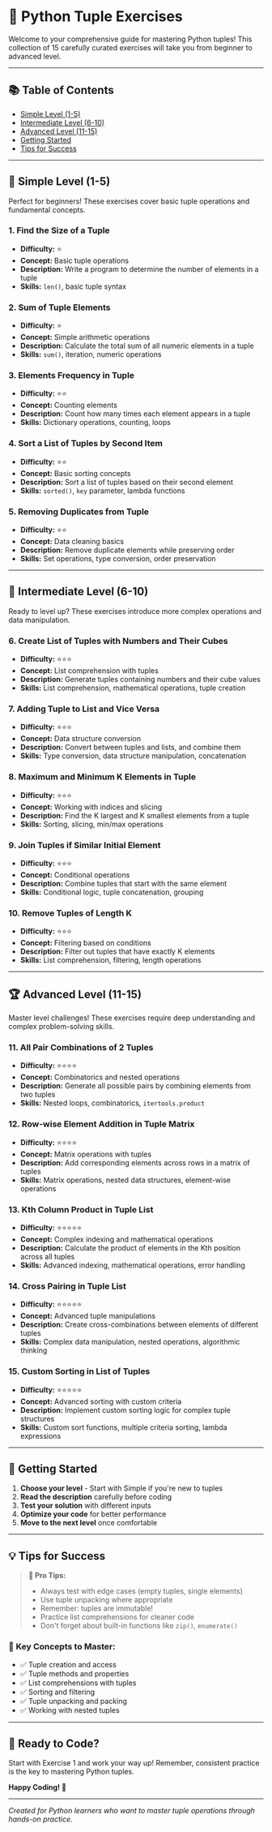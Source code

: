 # 🐍 Python Tuple Exercises

Welcome to your comprehensive guide for mastering Python tuples! This collection of 15 carefully curated exercises will take you from beginner to advanced level.

---

## 📚 Table of Contents

- [Simple Level (1-5)](#-simple-level-1-5)
- [Intermediate Level (6-10)](#-intermediate-level-6-10)
- [Advanced Level (11-15)](#-advanced-level-11-15)
- [Getting Started](#-getting-started)
- [Tips for Success](#-tips-for-success)

---

## 🌱 Simple Level (1-5)

Perfect for beginners! These exercises cover basic tuple operations and fundamental concepts.

### 1. **Find the Size of a Tuple**
- **Difficulty:** ⭐
- **Concept:** Basic tuple operations
- **Description:** Write a program to determine the number of elements in a tuple
- **Skills:** `len()`, basic tuple syntax

### 2. **Sum of Tuple Elements**
- **Difficulty:** ⭐
- **Concept:** Simple arithmetic operations
- **Description:** Calculate the total sum of all numeric elements in a tuple
- **Skills:** `sum()`, iteration, numeric operations

### 3. **Elements Frequency in Tuple**
- **Difficulty:** ⭐⭐
- **Concept:** Counting elements
- **Description:** Count how many times each element appears in a tuple
- **Skills:** Dictionary operations, counting, loops

### 4. **Sort a List of Tuples by Second Item**
- **Difficulty:** ⭐⭐
- **Concept:** Basic sorting concepts
- **Description:** Sort a list of tuples based on their second element
- **Skills:** `sorted()`, `key` parameter, lambda functions

### 5. **Removing Duplicates from Tuple**
- **Difficulty:** ⭐⭐
- **Concept:** Data cleaning basics
- **Description:** Remove duplicate elements while preserving order
- **Skills:** Set operations, type conversion, order preservation

---

## 🚀 Intermediate Level (6-10)

Ready to level up? These exercises introduce more complex operations and data manipulation.

### 6. **Create List of Tuples with Numbers and Their Cubes**
- **Difficulty:** ⭐⭐⭐
- **Concept:** List comprehension with tuples
- **Description:** Generate tuples containing numbers and their cube values
- **Skills:** List comprehension, mathematical operations, tuple creation

### 7. **Adding Tuple to List and Vice Versa**
- **Difficulty:** ⭐⭐⭐
- **Concept:** Data structure conversion
- **Description:** Convert between tuples and lists, and combine them
- **Skills:** Type conversion, data structure manipulation, concatenation

### 8. **Maximum and Minimum K Elements in Tuple**
- **Difficulty:** ⭐⭐⭐
- **Concept:** Working with indices and slicing
- **Description:** Find the K largest and K smallest elements from a tuple
- **Skills:** Sorting, slicing, min/max operations

### 9. **Join Tuples if Similar Initial Element**
- **Difficulty:** ⭐⭐⭐
- **Concept:** Conditional operations
- **Description:** Combine tuples that start with the same element
- **Skills:** Conditional logic, tuple concatenation, grouping

### 10. **Remove Tuples of Length K**
- **Difficulty:** ⭐⭐⭐
- **Concept:** Filtering based on conditions
- **Description:** Filter out tuples that have exactly K elements
- **Skills:** List comprehension, filtering, length operations

---

## 🏆 Advanced Level (11-15)

Master level challenges! These exercises require deep understanding and complex problem-solving skills.

### 11. **All Pair Combinations of 2 Tuples**
- **Difficulty:** ⭐⭐⭐⭐
- **Concept:** Combinatorics and nested operations
- **Description:** Generate all possible pairs by combining elements from two tuples
- **Skills:** Nested loops, combinatorics, `itertools.product`

### 12. **Row-wise Element Addition in Tuple Matrix**
- **Difficulty:** ⭐⭐⭐⭐
- **Concept:** Matrix operations with tuples
- **Description:** Add corresponding elements across rows in a matrix of tuples
- **Skills:** Matrix operations, nested data structures, element-wise operations

### 13. **Kth Column Product in Tuple List**
- **Difficulty:** ⭐⭐⭐⭐⭐
- **Concept:** Complex indexing and mathematical operations
- **Description:** Calculate the product of elements in the Kth position across all tuples
- **Skills:** Advanced indexing, mathematical operations, error handling

### 14. **Cross Pairing in Tuple List**
- **Difficulty:** ⭐⭐⭐⭐⭐
- **Concept:** Advanced tuple manipulations
- **Description:** Create cross-combinations between elements of different tuples
- **Skills:** Complex data manipulation, nested operations, algorithmic thinking

### 15. **Custom Sorting in List of Tuples**
- **Difficulty:** ⭐⭐⭐⭐⭐
- **Concept:** Advanced sorting with custom criteria
- **Description:** Implement custom sorting logic for complex tuple structures
- **Skills:** Custom sort functions, multiple criteria sorting, lambda expressions

---

## 🚦 Getting Started

1. **Choose your level** - Start with Simple if you're new to tuples
2. **Read the description** carefully before coding
3. **Test your solution** with different inputs
4. **Optimize your code** for better performance
5. **Move to the next level** once comfortable

---

## 💡 Tips for Success

> **🎯 Pro Tips:**
> - Always test with edge cases (empty tuples, single elements)
> - Use tuple unpacking where appropriate
> - Remember: tuples are immutable!
> - Practice list comprehensions for cleaner code
> - Don't forget about built-in functions like `zip()`, `enumerate()`

### 📖 Key Concepts to Master:
- ✅ Tuple creation and access
- ✅ Tuple methods and properties  
- ✅ List comprehensions with tuples
- ✅ Sorting and filtering
- ✅ Tuple unpacking and packing
- ✅ Working with nested tuples

---

## 🎉 Ready to Code?

Start with Exercise 1 and work your way up! Remember, consistent practice is the key to mastering Python tuples.

**Happy Coding! 🚀**

---

*Created for Python learners who want to master tuple operations through hands-on practice.*